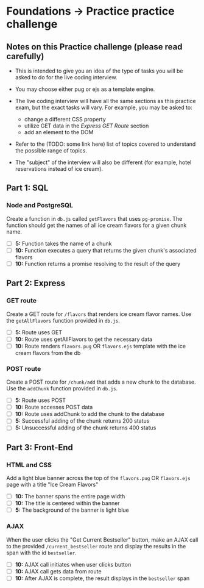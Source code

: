 # Foundations -> Practice practice challenge

## Notes on this Practice challenge (please read carefully)

- This is intended to give you an idea of the type of tasks you will be asked to do for the live coding interview.

- You may choose either pug or ejs as a template engine.

- The live coding interview will have all the same sections as this practice exam, but the exact tasks will vary. For example, you may be asked to:
  - change a different CSS property
  - utilize GET data in the *Express GET Route* section
  - add an element to the DOM

- Refer to the (TODO: some link here) list of topics covered to understand the possible range of topics.

- The "subject" of the interview will also be different (for example, hotel reservations instead of ice cream).

## Part 1: SQL

### Node and PostgreSQL

Create a function in `db.js` called `getFlavors` that uses `pg-promise`. The function should get the names of all ice cream flavors for a given chunk name.

  - [ ] __5:__ Function takes the name of a chunk
  - [ ] __10:__ Function executes a query that returns the given chunk's associated flavors
  - [ ] __10:__ Function returns a promise resolving to the result of the query

## Part 2: Express

### GET route
Create a GET route for `/flavors` that renders ice cream flavor names. Use the `getAllFlavors` function provided in `db.js`.

- [ ] __5:__ Route uses GET
- [ ] __10:__ Route uses getAllFlavors to get the necessary data
- [ ] __10:__ Route renders `flavors.pug` OR `flavors.ejs` template with the ice cream flavors from the db

### POST route
Create a POST route for `/chunk/add` that adds a new chunk to the database. Use the `addChunk` function provided in `db.js`.

- [ ] __5:__ Route uses POST
- [ ] __10:__ Route accesses POST data
- [ ] __10:__ Route uses addChunk to add the chunk to the database
- [ ] __5:__ Successful adding of the chunk returns 200 status
- [ ] __5:__ Unsuccessful adding of the chunk returns 400 status

## Part 3: Front-End

### HTML and CSS
Add a light blue banner across the top of the `flavors.pug` OR `flavors.ejs` page with a title "Ice Cream Flavors"

- [ ] __10:__ The banner spans the entire page width
- [ ] __10:__ The title is centered within the banner
- [ ] __5:__ The background of the banner is light blue

### AJAX
When the user clicks the "Get Current Bestseller" button, make an AJAX call to the provided `/current_bestseller` route and display the results in the span with the id `bestseller`.

- [ ] __10:__ AJAX call initiates when user clicks button
- [ ] __10:__ AJAX call gets data from route
- [ ] __10:__ After AJAX is complete, the result displays in the `bestseller` span
